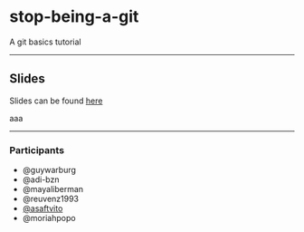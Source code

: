 # stop-being-a-git

A git basics tutorial

___

## Slides

Slides can be found [here](https://slides.com/guywarburg/stop-being-a-git)

aaa
___
### Participants

* @guywarburg
* @adi-bzn
* @mayaliberman
* @reuvenz1993
* [@asaftvito](https://github.com/asaftvito)
* @moriahpopo
